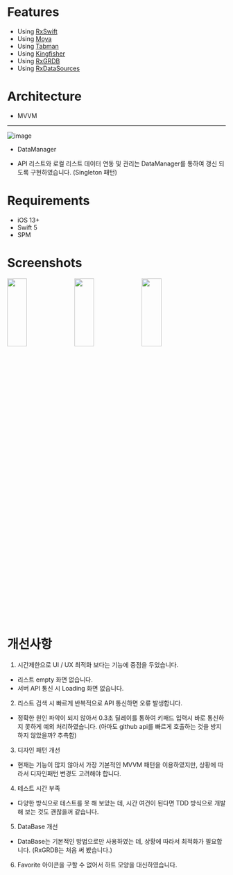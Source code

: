 Features
========
- Using [RxSwift](https://github.com/reactiveX/Rxswift.git)
- Using [Moya](https://github.com/Moya/Moya)
- Using [Tabman](https://github.com/uias/Tabman)
- Using [Kingfisher](https://github.com/onevcat/Kingfisher)
- Using [RxGRDB](https://github.com/RxSwiftCommunity/RxGRDB)
- Using [RxDataSources](https://github.com/RxSwiftCommunity/RxDataSources)

Architecture
============
- MVVM
------
![image](https://user-images.githubusercontent.com/111618993/186404825-472175e4-5009-4588-bc93-5a3790de9a18.png)

- DataManager
* API 리스트와 로컬 리스트 데이터 연동 및 관리는 DataManager를 통하여 갱신 되도록 구현하였습니다. (Singleton 패턴)

Requirements
============
- iOS 13+
- Swift 5
- SPM

Screenshots
===========
<img src="https://user-images.githubusercontent.com/111618993/186406406-4798109a-784e-4593-b8d5-c09290d29faa.PNG" width="30%" height="20%"></img>
<img src="https://user-images.githubusercontent.com/111618993/186406432-0cc6b638-d4ac-4562-a03c-f4aca1ea9ef5.PNG" width="30%" height="20%"></img>
<img src="https://user-images.githubusercontent.com/111618993/186406446-dc2b5e19-78b5-4105-a1f2-677467096bdf.PNG" width="30%" height="20%"></img>

개선사항
======
1. 시간제한으로 UI / UX 최적화 보다는 기능에 중점을 두었습니다. 
* 리스트 empty 화면 없습니다.
* 서버 API 통신 시 Loading 화면 없습니다.
2. 리스트 검색 시 빠르게 반복적으로 API 통신하면 오류 발생합니다.
* 정확한 원인 파악이 되지 않아서 0.3초 딜레이를 통하여 키패드 입력시 바로 통신하지 못하게 예외 처리하였습니다. (아마도 github api를 빠르게 호출하는 것을 방지하지 않았을까? 추측함)
3. 디자인 패턴 개선
* 현재는 기능이 많지 않아서 가장 기본적인 MVVM 패턴을 이용하였지만, 상황에 따라서 디자인패턴 변경도 고려해야 합니다.
4. 테스트 시간 부족
* 다양한 방식으로 테스트를 못 해 보았는 데, 시간 여건이 된다면 TDD 방식으로 개발해 보는 것도 괜찮을꺼 같습니다.
5. DataBase 개선
* DataBase는 기본적인 방법으로만 사용하였는 데, 상황에 따라서 최적화가 필요합니다. (RxGRDB는 처음 써 봤습니다.)
6. Favorite 아이콘을 구할 수 없어서 하트 모양을 대신하였습니다.
